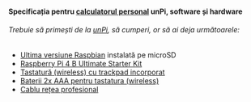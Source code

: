 #### Specificația pentru [calculatorul personal](http://pc.unpi.ro/) unPi, software și hardware

###### Trebuie să primești de la [unPi](https://www.unpi.ro/), să cumperi, or să ai deja următoarele:

- [Ultima versiune Raspbian](https://www.raspberrypi.org/downloads/raspbian/) instalată pe microSD
- [Raspberry Pi 4 B Ultimate Starter Kit](https://www.amazon.de/-/en/Raspberry-Ultimate-Class10-Switching-Heatsink/dp/B0982QL237/)
- [Tastatură (wireless) cu trackpad incorporat](https://www.amazon.de/gp/product/B07HG5Q851/)
- [Baterii 2x AAA pentru tastatura (wireless)](https://www.amazon.de/-/en/gp/product/B00009X3EV/)
- [Cablu rețea profesional](https://www.amazon.de/gp/product/B00QV1F160/)
